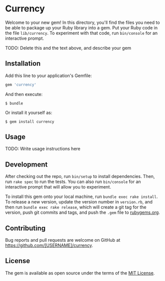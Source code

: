 # Currency

Welcome to your new gem! In this directory, you'll find the files you need to be able to package up your Ruby library into a gem. Put your Ruby code in the file `lib/currency`. To experiment with that code, run `bin/console` for an interactive prompt.

TODO: Delete this and the text above, and describe your gem

## Installation

Add this line to your application's Gemfile:

```ruby
gem 'currency'
```

And then execute:

    $ bundle

Or install it yourself as:

    $ gem install currency

## Usage

TODO: Write usage instructions here

## Development

After checking out the repo, run `bin/setup` to install dependencies. Then, run `rake spec` to run the tests. You can also run `bin/console` for an interactive prompt that will allow you to experiment.

To install this gem onto your local machine, run `bundle exec rake install`. To release a new version, update the version number in `version.rb`, and then run `bundle exec rake release`, which will create a git tag for the version, push git commits and tags, and push the `.gem` file to [rubygems.org](https://rubygems.org).

## Contributing

Bug reports and pull requests are welcome on GitHub at https://github.com/[USERNAME]/currency.


## License

The gem is available as open source under the terms of the [MIT License](http://opensource.org/licenses/MIT).


